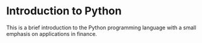 # Introduction to Python

This is a brief introduction to the Python programming language with a small emphasis on applications in finance.
